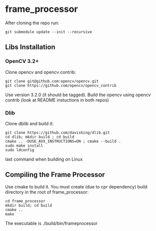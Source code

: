 # frame_processor
After cloning the repo run:
```
git submodule update --init --recursive
```

## Libs Installation
### OpenCV 3.2+
Clone opencv and opencv contrib:
```
git clone git@github.com:opencv/opencv.git
git clone https://github.com/opencv/opencv_contrib
```

Use version 3.2.0 (it should be tagged). Build the opencv using opencv contrib (look at README instuctions in both repos)

### Dlib
Clone dblib and build it:
```
git clone https://github.com/davisking/dlib.git
cd dlib; mkdir build ; cd build
cmake .. -DUSE_AVX_INSTRUCTIONS=ON ; cmake --build .
sudo make install
sudo ldconfig
```
last command when building on Linux

## Compiling the Frame Processor
Use cmake to build it. You must create (due to cpr dependency) build directory in the root of frame_processor:
```
cd frame_processor
mkdir build; cd build
cmake ..
make
```
The executable is ./build/bin/frameprocessor
